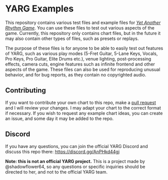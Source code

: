 # YARG Examples

This repository contains various test files and example files for [*Yet Another Rhythm Game*](https://yarg.in/). You can use these files to test out various aspects of the game. Currently, this repository only contains chart files, but in the future it may also contain other types of files, such as presets or replays.

The purpose of these files is for anyone to be able to easily test out features of YARG, such as various play modes (5-Fret Guitar, 5-Lane Keys, Vocals, Pro Keys, Pro Guitar, Elite Drums etc.), venue lighting, post-processing effects, camera cuts, engine features such as infinite frontend and other aspects of the game. These files can also be used for reproducing unusual behavior, and for bug reports, as they contain no copyrighted audio. 

## Contributing

If you want to contribute your own chart to this repo, make a [pull request](https://github.com/shadowflower64/yarg-examples/pulls) and I will review your changes. I may adapt your chart to the correct format if necessary. If you wish to request any example chart ideas, you can create an issue, and some day it may be added to the repo.

## Discord

If you have any questions, you can join the official YARG Discord and discuss this repo there: https://discord.gg/AnPHkd44gj

**Note: this is not an official YARG project.** This is a project made by @shadowflower64, so any questions or specific inquiries should be directed to her, and not to the official YARG team.
